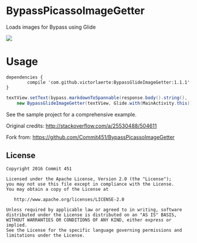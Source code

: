 # BypassPicassoImageGetter
Loads images for Bypass using Glide

[![](https://jitpack.io/v/victorlaerte/BypassGlideImageGetter.svg)](https://jitpack.io/#victorlaerte/BypassGlideImageGetter)

# Usage

```
dependencies {
        compile 'com.github.victorlaerte:BypassGlideImageGetter:1.1.1'
}
```      
```java
textView.setText(bypass.markdownToSpannable(response.body().string(), 
    new BypassGlideImageGetter(textView, Glide.with(MainActivity.this))));
```
See the sample project for a comprehensive example.

Original credits: http://stackoverflow.com/a/25530488/504611

Fork from: https://github.com/Commit451/BypassPicassoImageGetter

License
--------

    Copyright 2016 Commit 451

    Licensed under the Apache License, Version 2.0 (the "License");
    you may not use this file except in compliance with the License.
    You may obtain a copy of the License at

       http://www.apache.org/licenses/LICENSE-2.0

    Unless required by applicable law or agreed to in writing, software
    distributed under the License is distributed on an "AS IS" BASIS,
    WITHOUT WARRANTIES OR CONDITIONS OF ANY KIND, either express or implied.
    See the License for the specific language governing permissions and
    limitations under the License.
